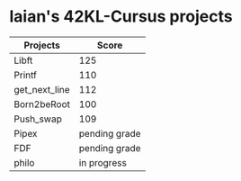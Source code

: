 # laian's 42KL-Cursus projects

|Projects | Score |
|---------|-------|
|Libft    |125    |
|Printf   |110    |
|get_next_line|112|
|Born2beRoot|100  |
|Push_swap|109|
|Pipex|pending grade|
|FDF|pending grade|
|philo|in progress|


